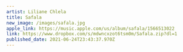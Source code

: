 ```yaml
---
artist: Liliane Chlela
title: Safala
new_image: /images/safala.jpg
apple_link: https://music.apple.com/us/album/safala/1566513022
link: https://www.dropbox.com/s/mdwncxzot6tsm0m/Safala.zip?dl=1
published_date: 2021-06-24T23:43:37.970Z
---
```

